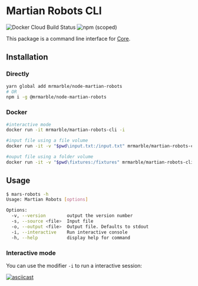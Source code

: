 # Martian Robots CLI
![Docker Cloud Build Status](https://img.shields.io/docker/cloud/build/mrmarble/martian-robots-cli)
![npm (scoped)](https://img.shields.io/npm/v/@mrmarble/martian-robots-cli)

This package is a command line interface for [Core](packages/core).

## Installation

### Directly

```bash
yarn global add mrmarble/node-martian-robots
# OR
npm i -g @mrmarble/node-martian-robots
```

### Docker

```bash
#interactive mode
docker run -it mrmarble/martian-robots-cli -i

#input file using a file volume
docker run -it -v "$pwd\input.txt:/input.txt" mrmarble/martian-robots-cli -s input.txt

#ouput file using a folder volume
docker run -it -v "$pwd\fixtures:/fixtures" mrmarble/martian-robots-cli -s fixtures/input.txt -o fixtures/output.txt
```

## Usage

```bash
$ mars-robots -h
Usage: Martian Robots [options]

Options:
  -v, --version        output the version number
  -s, --source <file>  Input file
  -o, --output <file>  Output file. Defaults to stdout
  -i, --interactive    Run interactive console
  -h, --help           display help for command
```

### Interactive mode

You can use the modifier `-i` to run a interactive session:

[![asciicast](https://asciinema.org/a/by94lLqeReH3RdwN0QfOY4G8B.svg)](https://asciinema.org/a/by94lLqeReH3RdwN0QfOY4G8B)
